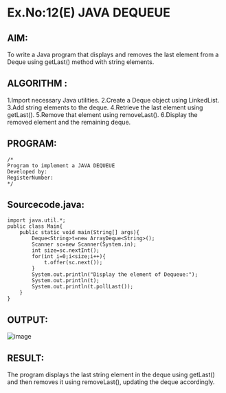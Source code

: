 # Ex.No:12(E)  JAVA DEQUEUE

## AIM:
To write a Java program that displays and removes the last element from a Deque using getLast() method with string elements.
## ALGORITHM :
1.Import necessary Java utilities.
2.Create a Deque object using LinkedList.
3.Add string elements to the deque.
4.Retrieve the last element using getLast().
5.Remove that element using removeLast().
6.Display the removed element and the remaining deque.

## PROGRAM:
 ```
/*
Program to implement a JAVA DEQUEUE
Developed by: 
RegisterNumber:  
*/
```

## Sourcecode.java:
```
import java.util.*;
public class Main{
    public static void main(String[] args){
        Deque<String>t=new ArrayDeque<String>();
        Scanner sc=new Scanner(System.in);
        int size=sc.nextInt();
        for(int i=0;i<size;i++){
            t.offer(sc.next());
        }
        System.out.println("Display the element of Dequeue:");
        System.out.println(t);
        System.out.println(t.pollLast());
    }
}
```






## OUTPUT:


![image](https://github.com/user-attachments/assets/fcb55270-1aba-4b05-8ec4-66aefb3a706e)


## RESULT:

The program displays the last string element in the deque using getLast() and then removes it using removeLast(), updating the deque accordingly.


